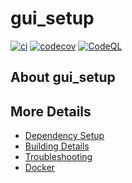 # gui_setup

[![ci](https://github.com/srj31/gui_setup/actions/workflows/ci.yml/badge.svg)](https://github.com/srj31/gui_setup/actions/workflows/ci.yml)
[![codecov](https://codecov.io/gh/srj31/gui_setup/branch/main/graph/badge.svg)](https://codecov.io/gh/srj31/gui_setup)
[![CodeQL](https://github.com/srj31/gui_setup/actions/workflows/codeql-analysis.yml/badge.svg)](https://github.com/srj31/gui_setup/actions/workflows/codeql-analysis.yml)

## About gui_setup



## More Details

 * [Dependency Setup](README_dependencies.md)
 * [Building Details](README_building.md)
 * [Troubleshooting](README_troubleshooting.md)
 * [Docker](README_docker.md)
